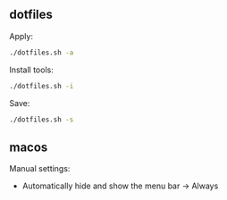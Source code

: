 ## dotfiles

Apply:

```bash
./dotfiles.sh -a
```

Install tools:

```bash
./dotfiles.sh -i
```

Save:

```bash
./dotfiles.sh -s
```

## macos

Manual settings:
- Automatically hide and show the menu bar -> Always
